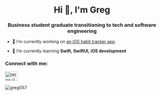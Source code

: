 <h1 align="center">Hi 👋, I'm Greg</h1>
<h3 align="center">Business student graduate transitioning to tech and software engineering</h3>

- 🔭 I’m currently working on [an iOS habit tracker app](https://github.com/Greg057/HabitTrackerApp)

- 🌱 I’m currently learning **Swift, SwiftUI, iOS development**

<h3 align="left">Connect with me:</h3>
<p align="left">
<a href="https://www.linkedin.com/in/gr%C3%A9goiremeyer/" target="blank"><img align="center" src="https://raw.githubusercontent.com/rahuldkjain/github-profile-readme-generator/master/src/images/icons/Social/linked-in-alt.svg" alt="https://www.linkedin.com/in/grßegoiremeyer/" height="30" width="40" /></a>
</p>
<p><img align="center" src="https://github-readme-stats.vercel.app/api/top-langs?username=greg057&show_icons=true&locale=en&layout=compact" alt="greg057" /></p>

